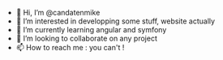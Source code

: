 - 👋 Hi, I’m @candatenmike
- 👀 I’m interested in developping some stuff, website actually
- 🌱 I’m currently learning angular and symfony
- 💞️ I’m looking to collaborate on any project
- 📫 How to reach me : you can't !

<!---
candatenmike/candatenmike is a ✨ special ✨ repository because its `README.md` (this file) appears on your GitHub profile.
You can click the Preview link to take a look at your changes.
--->

